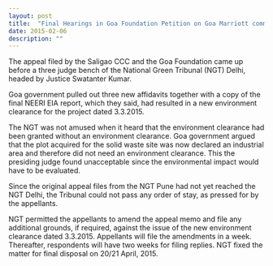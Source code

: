 ```yaml
---
layout: post
title:  "Final Hearings in Goa Foundation Petition on Goa Marriott commence in High Court"
date: 2015-02-06
description: ""
---
```


The appeal filed by the Saligao CCC and the Goa Foundation came up before a three judge bench of the National Green Tribunal (NGT) Delhi, headed by Justice Swatanter Kumar.

Goa government pulled out three new affidavits together with a copy of the final NEERI EIA report, which they said, had resulted in a new environment clearance for the project dated 3.3.2015.

The NGT was not amused when it heard that the environment clearance had been granted without an environment clearance. Goa government argued that the plot acquired for the solid waste site was now declared an industrial area and therefore did not need an environment clearance. This the presiding judge found unacceptable since the environmental impact would have to be evaluated.

Since the original appeal files from the NGT Pune had not yet reached the NGT Delhi, the Tribunal could not pass any order of stay, as pressed for by the appellants.

NGT permitted the appellants to amend the appeal memo and file any additional grounds, if required, against the issue of the new environment clearance dated 3.3.2015. Appellants will file the amendments in a week. Thereafter, respondents will have two weeks for filing replies. NGT fixed the matter for final disposal on 20/21 April, 2015.